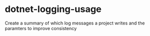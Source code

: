 # dotnet-logging-usage
Create a summary of which log messages a project writes and the paramters to improve consistency
